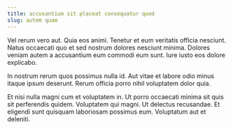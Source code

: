```yaml
---
title: accusantium sit placeat consequatur quod
slug: autem quam
---
```


Vel rerum vero aut. Quia eos animi. Tenetur et eum veritatis officia nesciunt. Natus occaecati quo et sed nostrum dolores nesciunt minima. Dolores veniam autem a accusantium eum commodi eum sunt. Iure iusto eos dolore explicabo.

In nostrum rerum quos possimus nulla id. Aut vitae et labore odio minus itaque ipsum deserunt. Rerum officia porro nihil voluptatem dolor quia.

Et nisi nulla magni cum et voluptatem in. Ut porro occaecati minima sit quis sit perferendis quidem. Voluptatem qui magni. Ut delectus recusandae. Et eligendi sunt quisquam laboriosam possimus eum. Voluptatum aut et deleniti.
